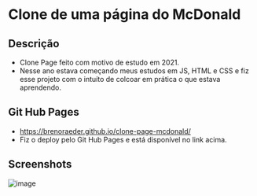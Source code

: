 # Clone de uma página do McDonald

## Descrição

- Clone Page feito com motivo de estudo em 2021.
- Nesse ano estava começando meus estudos em JS, HTML e CSS e fiz esse projeto com o intuíto de colcoar em prática o que estava aprendendo. 

## Git Hub Pages

- https://brenoraeder.github.io/clone-page-mcdonald/
- Fiz o deploy pelo Git Hub Pages e está disponível no link acima.

## Screenshots

![image](https://github.com/BrenoRaeder/clone-page-mcdonald/assets/69677453/da07bda8-1880-4702-a623-fae6a9497011)


